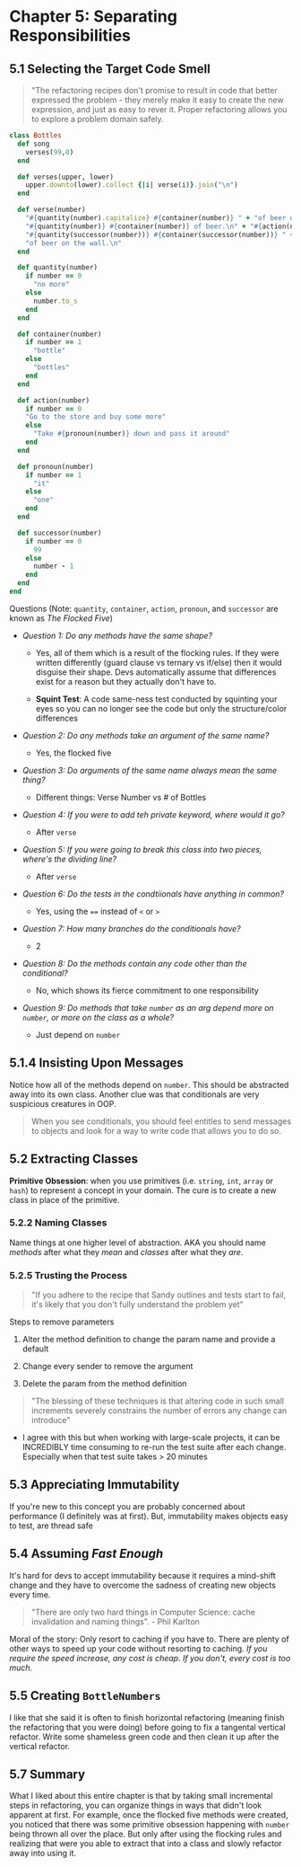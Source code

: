# Chapter 5: Separating Responsibilities

## 5.1 Selecting the Target Code Smell

> "The refactoring recipes don't promise to result in code that better expressed the problem - they merely make it easy to create the new expression, and just as easy to rever it. Proper refactoring allows you to explore a problem domain safely.

```ruby
class Bottles
  def song
    verses(99,0)
  end

  def verses(upper, lower)
    upper.downto(lower).collect {|i| verse(i)}.join("\n")
  end

  def verse(number)
    "#{quantity(number).capitalize} #{container(number)} " + "of beer on the wall, " +
    "#{quantity(number)} #{container(number)} of beer.\n" + "#{action(number)}, " +
    "#{quantity(successor(number))} #{container(successor(number))} " +
    "of beer on the wall.\n"
  end

  def quantity(number)
    if number == 0
      "no more"
    else
      number.to_s
    end
  end

  def container(number)
    if number == 1
      "bottle"
    else
      "bottles"
    end
  end

  def action(number)
    if number == 0
    "Go to the store and buy some more"
    else
      "Take #{pronoun(number)} down and pass it around"
    end
  end

  def pronoun(number)
    if number == 1
      "it"
    else
      "one"
    end
  end

  def successor(number)
    if number == 0
      99
    else
      number - 1
    end
  end
end
```

Questions (Note: `quantity`, `container`, `action`, `pronoun`, and `successor` are known as _The Flocked Five_)

- _Question 1: Do any methods have the same shape?_

  - Yes, all of them which is a result of the flocking rules. If they were written differently (guard clause vs ternary vs if/else) then it would disguise their shape. Devs automatically assume that differences exist for a reason but they actually don't have to.

  - **Squint Test**: A code same-ness test conducted by squinting your eyes so you can no longer see the code but only the structure/color differences

- _Question 2: Do any methods take an argument of the same name?_

  - Yes, the flocked five

- _Question 3: Do arguments of the same name always mean the same thing?_

  - Different things: Verse Number vs # of Bottles

- _Question 4: If you were to add teh private keyword, where would it go?_

  - After `verse`

- _Question 5: If you were going to break this class into two pieces, where's the dividing line?_

  - After `verse`

- _Question 6: Do the tests in the condtiionals have anything in common?_

  - Yes, using the `==` instead of `<` or `>`

- _Question 7: How many branches do the conditionals have?_

  - 2

- _Question 8: Do the methods contain any code other than the conditional?_

  - No, which shows its fierce commitment to one responsibility

- _Question 9: Do methods that take `number` as an arg depend more on `number`, or more on the class as a whole?_

  - Just depend on `number`

## 5.1.4 Insisting Upon Messages

  Notice how all of the methods depend on `number`. This should be abstracted away into its own class. Another clue was that conditionals are very suspicious creatures in OOP.

  > When you see conditionals, you should feel entitles to send messages to objects and look for a way to write code that allows you to do so.

## 5.2 Extracting Classes

**Primitive Obsession**: when you use primitives (i.e. `string`, `int`, `array` or `hash`) to represent a concept in your domain. The cure is to create a new class in place of the primitive.

### 5.2.2 Naming Classes

Name things at one higher level of abstraction. AKA you should name _methods_ after what they _mean_ and _classes_ after what they _are_.

### 5.2.5 Trusting the Process

> "If you adhere to the recipe that Sandy outlines and tests start to fail, it's likely that you don't fully understand the problem yet"

Steps to remove parameters

  1) Alter the method definition to change the param name and provide a default

  2) Change every sender to remove the argument

  3) Delete the param from the method definition

> "The blessing of these techniques is that altering code in such small increments severely constrains the number of errors any change can introduce"

  - I agree with this but when working with large-scale projects, it can be INCREDIBLY time consuming to re-run the test suite after each change. Especially when that test suite takes > 20 minutes

## 5.3 Appreciating Immutability

If you're new to this concept you are probably concerned about performance (I definitely was at first). But, immutability makes objects easy to test, are thread safe

## 5.4 Assuming _Fast Enough_

It's hard for devs to accept immutability because it requires a mind-shift change and they have to overcome the sadness of creating new objects every time.

> "There are only two hard things in Computer Science: cache invalidation and naming things". - Phil Karlton

Moral of the story: Only resort to caching if you have to. There are plenty of other ways to speed up your code without resorting to caching. _If you require the speed increase, any cost is cheap. If you don't, every cost is too much._

## 5.5 Creating `BottleNumbers`

I like that she said it is often to finish horizontal refactoring (meaning finish the refactoring that you were doing) before going to fix a tangental vertical refactor. Write some shameless green code and then clean it up after the vertical refactor.

## 5.7 Summary

What I liked about this entire chapter is that by taking small incremental steps in refactoring, you can organize things in ways that didn't look apparent at first. For example, once the flocked five methods were created, you noticed that there was some primitive obsession happening with `number` being thrown all over the place. But only after using the flocking rules and realizing that were you able to extract that into a class and slowly refactor away into using it.
